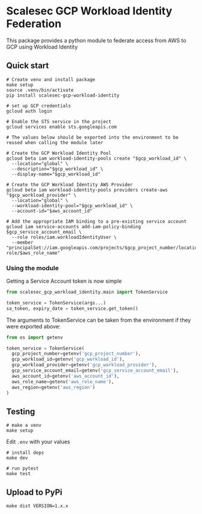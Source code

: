 # Scalesec GCP Workload Identity Federation

This package provides a python module to federate access from AWS to GCP using Workload Identity

## Quick start

```shell
# Create venv and install package
make setup
source .venv/bin/activate
pip install scalesec-gcp-workload-identity
```

```shell
# set up GCP credentials
gcloud auth login

# Enable the STS service in the project
gcloud services enable sts.googleapis.com

# The values below should be exported into the environment to be reused when calling the module later

# Create the GCP Workload Identity Pool
gcloud beta iam workload-identity-pools create "$gcp_workload_id" \
  --location="global" \
  --description="$gcp_workload_id" \
  --display-name="$gcp_workload_id"

# Create the GCP Workload Identity AWS Provider
gcloud beta iam workload-identity-pools providers create-aws "$gcp_workload_provider" \
  --location="global" \
  --workload-identity-pool="$gcp_workload_id" \
  --account-id="$aws_account_id" 

# Add the appropriate IAM binding to a pre-existing service account
gcloud iam service-accounts add-iam-policy-binding $gcp_service_account_email \
  --role roles/iam.workloadIdentityUser \
  --member "principalSet://iam.googleapis.com/projects/$gcp_project_number/locations/global/workloadIdentityPools/$gcp_workload_id/attribute.aws_role/arn:aws:sts::${aws_account_id}:assumed-role/$aws_role_name"
```

### Using the module

Getting a Service Account token is now simple

```python
from scalesec_gcp_workload_identity.main import TokenService

token_service = TokenService(args...)
sa_token, expiry_date = token_service.get_token()
```

The arguments to TokenService can be taken from the environment if they were exported above:

```python
from os import getenv

token_service = TokenService(
  gcp_project_number=getenv('gcp_project_number'),
  gcp_workload_id=getenv('gcp_workload_id'),
  gcp_workload_provider=getenv('gcp_workload_provider'),
  gcp_service_account_email=getenv('gcp_service_account_email'),
  aws_account_id=getenv('aws_account_id'),
  aws_role_name=getenv('aws_role_name'),
  aws_region=getenv('aws_region')
)
```

## Testing

```shell
# make a venv
make setup
```

Edit `.env` with your values

```shell
# install deps
make dev

# run pytest
make test
```

## Upload to PyPi

`make dist VERSION=1.x.x`